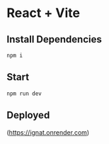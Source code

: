 # React + Vite

## Install Dependencies
```
npm i
```

## Start
```
npm run dev
```

## Deployed
(https://ignat.onrender.com)
